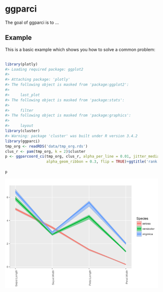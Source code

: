 <!-- README.md is generated from README.Rmd. Please edit that file -->
ggparci
=======

The goal of ggparci is to ...

Example
-------

This is a basic example which shows you how to solve a common problem:

``` r

library(plotly)
#> Loading required package: ggplot2
#> 
#> Attaching package: 'plotly'
#> The following object is masked from 'package:ggplot2':
#> 
#>     last_plot
#> The following object is masked from 'package:stats':
#> 
#>     filter
#> The following object is masked from 'package:graphics':
#> 
#>     layout
library(cluster)
#> Warning: package 'cluster' was built under R version 3.4.2
library(ggparci)
tmp_org <- readRDS('data/tmp_org.rds')
clus_r <- pam(tmp_org, k = 2)$cluster
p <- ggparcoord_ci(tmp_org, clus_r, alpha_per_line = 0.01, jitter_median_factor = 2,
                   alpha_geom_ribbon = 0.3, flip = TRUE)+ggtitle('rank') 

p
```

![](README-example-1.png)
